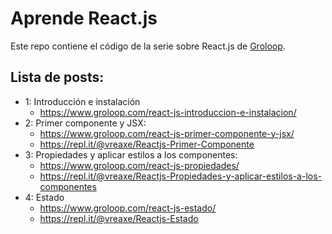 # Aprende React.js

Este repo contiene el código de la serie sobre React.js de [Groloop](https://www.groloop.com/post_series/aprende-react-js/).

## Lista de posts:

- 1: Introducción e instalación
  - https://www.groloop.com/react-js-introduccion-e-instalacion/
- 2: Primer componente y JSX:
  - https://www.groloop.com/react-js-primer-componente-y-jsx/
  - https://repl.it/@vreaxe/Reactjs-Primer-Componente
- 3: Propiedades y aplicar estilos a los componentes:
  - https://www.groloop.com/react-js-propiedades/
  - https://repl.it/@vreaxe/Reactjs-Propiedades-y-aplicar-estilos-a-los-componentes
- 4: Estado
  - https://www.groloop.com/react-js-estado/
  - https://repl.it/@vreaxe/Reactjs-Estado
